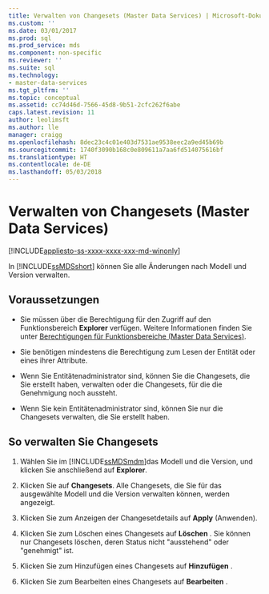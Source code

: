 ```yaml
---
title: Verwalten von Changesets (Master Data Services) | Microsoft-Dokumentation
ms.custom: ''
ms.date: 03/01/2017
ms.prod: sql
ms.prod_service: mds
ms.component: non-specific
ms.reviewer: ''
ms.suite: sql
ms.technology:
- master-data-services
ms.tgt_pltfrm: ''
ms.topic: conceptual
ms.assetid: cc74d46d-7566-45d8-9b51-2cfc262f6abe
caps.latest.revision: 11
author: leolimsft
ms.author: lle
manager: craigg
ms.openlocfilehash: 8dec23c4c01e403d7531ae9538eec2a9ed45b69b
ms.sourcegitcommit: 1740f3090b168c0e809611a7aa6fd514075616bf
ms.translationtype: HT
ms.contentlocale: de-DE
ms.lasthandoff: 05/03/2018
---
```

# <a name="manage-changesets-master-data-services"></a>Verwalten von Changesets (Master Data Services)

[!INCLUDE[appliesto-ss-xxxx-xxxx-xxx-md-winonly](../includes/appliesto-ss-xxxx-xxxx-xxx-md-winonly.md)]

  In [!INCLUDE[ssMDSshort](../includes/ssmdsshort-md.md)] können Sie alle Änderungen nach Modell und Version verwalten.  
  
## <a name="prerequisites"></a>Voraussetzungen  
  
-   Sie müssen über die Berechtigung für den Zugriff auf den Funktionsbereich **Explorer** verfügen. Weitere Informationen finden Sie unter [Berechtigungen für Funktionsbereiche &#40;Master Data Services&#41;](../master-data-services/functional-area-permissions-master-data-services.md).  
  
-   Sie benötigen mindestens die Berechtigung zum Lesen der Entität oder eines ihrer Attribute.  
  
-   Wenn Sie Entitätenadministrator sind, können Sie die Changesets, die Sie erstellt haben, verwalten oder die Changesets, für die die Genehmigung noch aussteht.  
  
-   Wenn Sie kein Entitätenadministrator sind, können Sie nur die Changesets verwalten, die Sie erstellt haben.  
  
## <a name="to-manage-the-changesets"></a>So verwalten Sie Changesets  
  
1.  Wählen Sie im [!INCLUDE[ssMDSmdm](../includes/ssmdsmdm-md.md)]das Modell und die Version, und klicken Sie anschließend auf **Explorer**.  
  
2.  Klicken Sie auf **Changesets**. Alle Changesets, die Sie für das ausgewählte Modell und die Version verwalten können, werden angezeigt.  
  
3.  Klicken Sie zum Anzeigen der Changesetdetails auf **Apply** (Anwenden).  
  
4.  Klicken Sie zum Löschen eines Changesets auf **Löschen** . Sie können nur Changesets löschen, deren Status nicht "ausstehend" oder "genehmigt" ist.  
  
5.  Klicken Sie zum Hinzufügen eines Changesets auf **Hinzufügen** .  
  
6.  Klicken Sie zum Bearbeiten eines Changesets auf **Bearbeiten** .  
  
  
